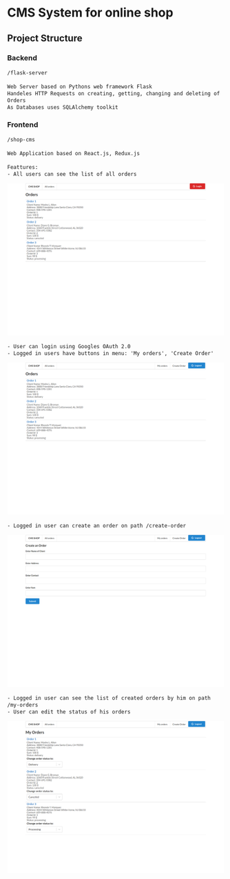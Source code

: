 # CMS System for online shop

## Project Structure

### Backend

    /flask-server

    Web Server based on Pythons web framework Flask
    Handeles HTTP Requests on creating, getting, changing and deleting of Orders
    As Databases uses SQLAlchemy toolkit

### Frontend

    /shop-cms

    Web Application based on React.js, Redux.js

    Feattures:
    - All users can see the list of all orders
![Orderlist](./screenshots/orderlist_out.png)

    - User can login using Googles OAuth 2.0
    - Logged in users have buttons in menu: 'My orders', 'Create Order'
![Orderlist-In](./screenshots/orderlist_in.png)

    - Logged in user can create an order on path /create-order
![Create](./screenshots/order_create.png)

    - Logged in user can see the list of created orders by him on path /my-orders
    - User can edit the status of his orders
![MyOrders](./screenshots/myorderlist.png)
